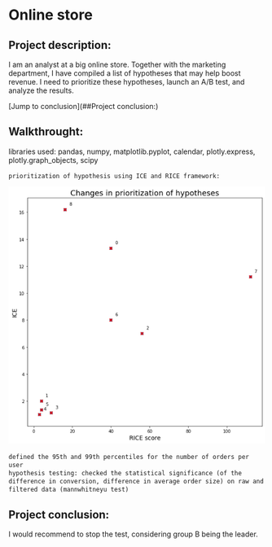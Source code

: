 # Online store

## Project description:

I am an analyst at a big online store. Together with the marketing department, I have compiled a list of hypotheses that may help boost revenue. I need to prioritize these hypotheses, launch an A/B test, and analyze the results.

[Jump to conclusion](##Project conclusion:)

## Walkthrought:

libraries used: pandas, numpy, matplotlib.pyplot, calendar, plotly.express, plotly.graph_objects, scipy

    prioritization of hypothesis using ICE and RICE framework:

<img src='.\prioritization.png'>

    defined the 95th and 99th percentiles for the number of orders per user
    hypothesis testing: checked the statistical significance (of the difference in conversion, difference in average order size) on raw and filtered data (mannwhitneyu test)

## Project conclusion:

I would recommend to stop the test, considering group B being the leader.
